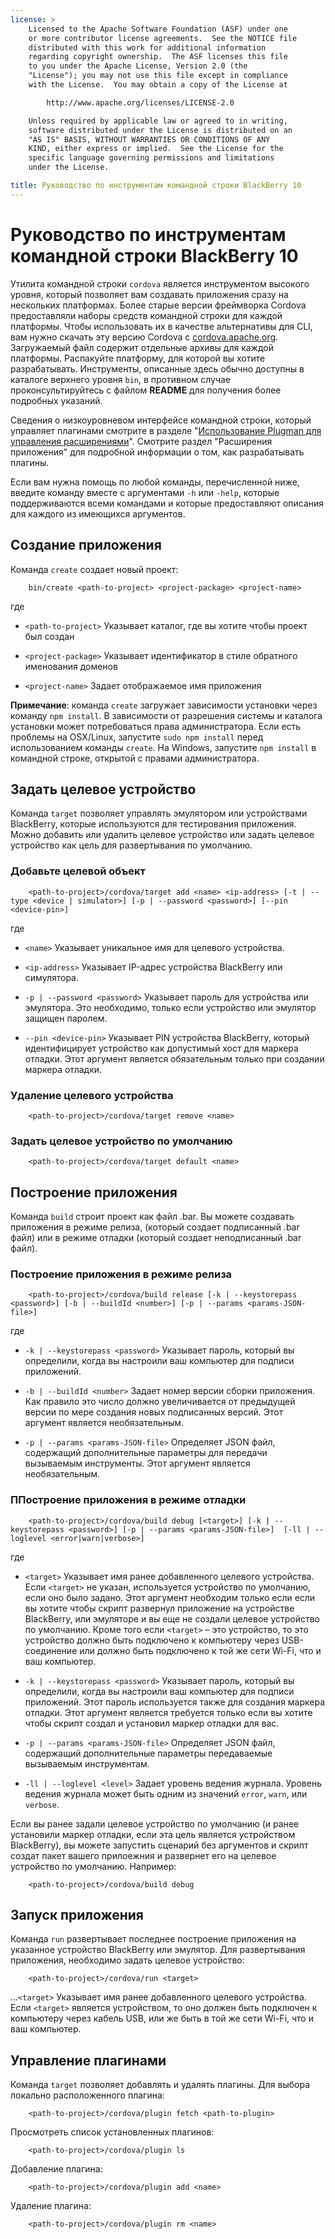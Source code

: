 ```yaml
---
license: >
    Licensed to the Apache Software Foundation (ASF) under one
    or more contributor license agreements.  See the NOTICE file
    distributed with this work for additional information
    regarding copyright ownership.  The ASF licenses this file
    to you under the Apache License, Version 2.0 (the
    "License"); you may not use this file except in compliance
    with the License.  You may obtain a copy of the License at

        http://www.apache.org/licenses/LICENSE-2.0

    Unless required by applicable law or agreed to in writing,
    software distributed under the License is distributed on an
    "AS IS" BASIS, WITHOUT WARRANTIES OR CONDITIONS OF ANY
    KIND, either express or implied.  See the License for the
    specific language governing permissions and limitations
    under the License.

title: Руководство по инструментам командной строки BlackBerry 10
---
```


# Руководство по инструментам командной строки BlackBerry 10

Утилита командной строки `cordova` является инструментом высокого уровня, который позволяет вам создавать приложения сразу на нескольких платформах. Более старые версии фреймворка Cordova предоставляли наборы средств командной строки для каждой платформы. Чтобы использовать их в качестве альтернативы для CLI, вам нужно скачать эту версию Cordova с [cordova.apache.org][1]. Загружаемый файл содержит отдельные архивы для каждой платформы. Распакуйте платформу, для которой вы хотите разрабатывать. Инструменты, описанные здесь обычно доступны в каталоге верхнего уровня `bin`, в противном случае проконсультируйтесь с файлом **README** для получения более подробных указаний.

 [1]: http://cordova.apache.org

Сведения о низкоуровневом интерфейсе командной строки, который управляет плагинами смотрите в разделе "[Использование Plugman для управления расширениями](../../../plugin_ref/plugman.html)". Смотрите раздел "Расширения приложения" для подробной информации о том, как разрабатывать плагины.

Если вам нужна помощь по любой команды, перечисленной ниже, введите команду вместе с аргументами `-h` или `-help`, которые поддерживаются всеми командами и которые предоставляют описания для каждого из имеющихся аргументов.

## Создание приложения

Команда `create` создает новый проект:

        bin/create <path-to-project> <project-package> <project-name>
    

где

*   `<path-to-project>` Указывает каталог, где вы хотите чтобы проект был создан

*   `<project-package>` Указывает идентификатор в стиле обратного именования доменов

*   `<project-name>` Задает отображаемое имя приложения

**Примечание**: команда `create` загружает зависимости установки через команду `npm install`. В зависимости от разрешения системы и каталога установки может потребоваться права администратора. Если есть проблемы на OSX/Linux, запустите `sudo npm install` перед использованием команды `create`. На Windows, запустите `npm install` в командной строке, открытой с правами администратора.

## Задать целевое устройство

Команда `target` позволяет управлять эмулятором или устройствами BlackBerry, которые используются для тестирования приложения. Можно добавить или удалить целевое устройство или задать целевое устройство как цель для развертывания по умолчанию.

### Добавьте целевой объект

        <path-to-project>/cordova/target add <name> <ip-address> [-t | --type <device | simulator>] [-p | --password <password>] [--pin <device-pin>]
    

где

*   `<name>` Указывает уникальное имя для целевого устройства.

*   `<ip-address>` Указывает IP-адрес устройства BlackBerry или симулятора.

*   `-p | --password <password>` Указывает пароль для устройства или эмулятора. Это необходимо, только если устройство или эмулятор защищен паролем.

*   `--pin <device-pin>` Указывает PIN устройства BlackBerry, который идентифицирует устройство как допустимый хост для маркера отладки. Этот аргумент является обязательным только при создании маркера отладки.

### Удаление целевого устройства

        <path-to-project>/cordova/target remove <name>
    

### Задать целевое устройство по умолчанию

        <path-to-project>/cordova/target default <name>
    

## Построение приложения

Команда `build` строит проект как файл .bar. Вы можете создавать приложения в режиме релиза, (который создает подписанный .bar файл) или в режиме отладки (который создает неподписанный .bar файл).

### Построение приложения в режиме релиза

        <path-to-project>/cordova/build release [-k | --keystorepass <password>] [-b | --buildId <number>] [-p | --params <params-JSON-file>]
    

где

*   `-k | --keystorepass <password>` Указывает пароль, который вы определили, когда вы настроили ваш компьютер для подписи приложений.

*   `-b | --buildId <number>` Задает номер версии сборки приложения. Как правило это число должно увеличивается от предыдущей версии по мере создания новых подписанных версий. Этот аргумент является необязательным.

*   `-p | --params <params-JSON-file>` Определяет JSON файл, содержащий дополнительные параметры для передачи вызываемым инструменты. Этот аргумент является необязательным.

### ППостроение приложения в режиме отладки

        <path-to-project>/cordova/build debug [<target>] [-k | --keystorepass <password>] [-p | --params <params-JSON-file>]  [-ll | --loglevel <error|warn|verbose>]
    

где

*   `<target>` Указывает имя ранее добавленного целевого устройства. Если `<target>` не указан, используется устройство по умолчанию, если оно было задано. Этот аргумент необходим только если если вы хотите чтобы скрипт развернул приложение на устройстве BlackBerry, или эмуляторе и вы еще не создали целевое устройство по умолчанию. Кроме того если `<target>` – это устройство, то это устройство должно быть подключено к компьютеру через USB-соединение или должно быть подключено к той же сети Wi-Fi, что и ваш компьютер.

*   `-k | --keystorepass <password>` Указывает пароль, который вы определили, когда вы настроили ваш компьютер для подписи приложений. Этот пароль используется также для создания маркера отладки. Этот аргумент является требуется только если вы хотите чтобы скрипт создал и установил маркер отладки для вас.

*   `-p | --params <params-JSON-file>` Определяет JSON файл, содержащий дополнительные параметры передаваемые вызываемым инструментам.

*   `-ll | --loglevel <level>` Задает уровень ведения журнала. Уровень ведения журнала может быть одним из значений `error`, `warn`, или `verbose`.

Если вы ранее задали целевое устройство по умолчанию (и ранее установили маркер отладки, если эта цель является устройством BlackBerry), вы можете запустить сценарий без аргументов и скрипт создат пакет вашего прилоежния и развернет его на целевое устройство по умолчанию. Например:

        <path-to-project>/cordova/build debug
    

## Запуск приложения

Команда `run` развертывает последнее построение приложения на указанное устройство BlackBerry или эмулятор. Для развертывания приложения, необходимо задать целевое устройство:

        <path-to-project>/cordova/run <target>
    

...`<target>` Указывает имя ранее добавленного целевого устройства. Если `<target>` является устройством, то оно должен быть подключен к компьютеру через кабель USB, или же быть в той же сети Wi-Fi, что и ваш компьютер.

## Управление плагинами

Команда `target` позволяет добавлять и удалять плагины. Для выбора локально расположенного плагина:

        <path-to-project>/cordova/plugin fetch <path-to-plugin>
    

Просмотреть список установленных плагинов:

        <path-to-project>/cordova/plugin ls
    

Добавление плагина:

        <path-to-project>/cordova/plugin add <name>
    

Удаление плагина:

        <path-to-project>/cordova/plugin rm <name>
